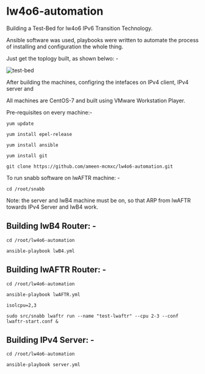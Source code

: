 # lw4o6-automation

Building a Test-Bed for lw4o6 IPv6 Transition Technology.

Ansible software was used, playbooks were written to automate the process of installing and configuration the whole thing.

Just get the toplogy built, as shown belwo: -





![test-bed](https://user-images.githubusercontent.com/45686881/193809234-a9ccf9fd-67e5-4ed4-8ede-4b61d0d26141.png)




After building the machines, configring the intefaces on IPv4 client, IPv4 server and 

All machines are CentOS-7 and built using VMware Workstation Player.

Pre-requisites on every machine:-


``
yum update
``

``
yum install epel-release
``

``
yum install ansible
``

``
yum install git
``

``
git clone https://github.com/ameen-mcmxc/lw4o6-automation.git
``



To run snabb software on lwAFTR machine: -

``
cd /root/snabb
``


Note: the server and lwB4 machine must be on, so that ARP from lwAFTR towards IPv4 Server and lwB4 work.



## Building lwB4 Router: -

``
cd /root/lw4o6-automation
``


``
ansible-playbook lwB4.yml
``



## Building lwAFTR Router: -

``
cd /root/lw4o6-automation
``


``
ansible-playbook lwAFTR.yml
``

``
isolcpu=2,3
``

``
sudo src/snabb lwaftr run --name "test-lwaftr" --cpu 2-3 --conf lwaftr-start.conf &
``



## Building IPv4 Server: -


``
cd /root/lw4o6-automation
``

``
ansible-playbook server.yml
``



